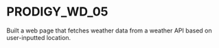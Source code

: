 # PRODIGY_WD_05
Built a web page that fetches weather data from a weather API based on user-inputted location.
